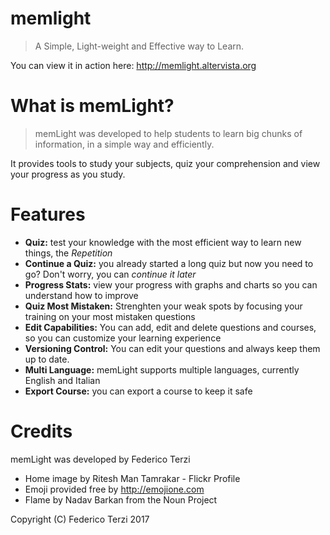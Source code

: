 # memlight
> A Simple, Light-weight and Effective way to Learn.

You can view it in action here: http://memlight.altervista.org

# What is memLight?

> memLight was developed to help students to learn big chunks of information, in a simple way and efficiently.

It provides tools to study your subjects, quiz your comprehension and view your progress as you study.

# Features

* **Quiz:** test your knowledge with the most efficient way to learn new things, the *Repetition*
* **Continue a Quiz:** you already started a long quiz but now you need to go? Don't worry, you can *continue it later*
* **Progress Stats:** view your progress with graphs and charts so you can understand how to improve
* **Quiz Most Mistaken:** Strenghten your weak spots by focusing your training on your most mistaken questions
* **Edit Capabilities:** You can add, edit and delete questions and courses, so you can customize your learning experience
* **Versioning Control:** You can edit your questions and always keep them up to date.
* **Multi Language:** memLight supports multiple languages, currently English and Italian
* **Export Course:** you can export a course to keep it safe

# Credits

memLight was developed by Federico Terzi 

* Home image by Ritesh Man Tamrakar - Flickr Profile
* Emoji provided free by http://emojione.com
* Flame by Nadav Barkan from the Noun Project

Copyright (C) Federico Terzi 2017
